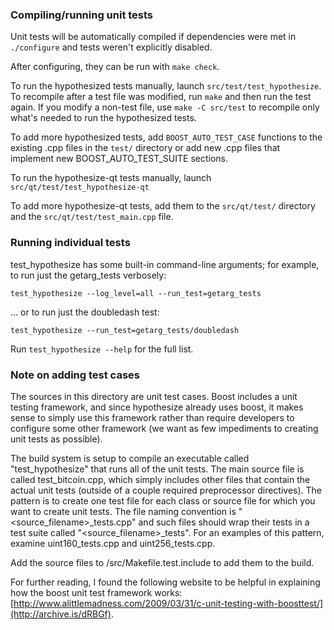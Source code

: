 ### Compiling/running unit tests

Unit tests will be automatically compiled if dependencies were met in `./configure`
and tests weren't explicitly disabled.

After configuring, they can be run with `make check`.

To run the hypothesized tests manually, launch `src/test/test_hypothesize`. To recompile
after a test file was modified, run `make` and then run the test again. If you
modify a non-test file, use `make -C src/test` to recompile only what's needed
to run the hypothesized tests.

To add more hypothesized tests, add `BOOST_AUTO_TEST_CASE` functions to the existing
.cpp files in the `test/` directory or add new .cpp files that
implement new BOOST_AUTO_TEST_SUITE sections.

To run the hypothesize-qt tests manually, launch `src/qt/test/test_hypothesize-qt`

To add more hypothesize-qt tests, add them to the `src/qt/test/` directory and
the `src/qt/test/test_main.cpp` file.

### Running individual tests

test_hypothesize has some built-in command-line arguments; for
example, to run just the getarg_tests verbosely:

    test_hypothesize --log_level=all --run_test=getarg_tests

... or to run just the doubledash test:

    test_hypothesize --run_test=getarg_tests/doubledash

Run `test_hypothesize --help` for the full list.

### Note on adding test cases

The sources in this directory are unit test cases.  Boost includes a
unit testing framework, and since hypothesize already uses boost, it makes
sense to simply use this framework rather than require developers to
configure some other framework (we want as few impediments to creating
unit tests as possible).

The build system is setup to compile an executable called "test_hypothesize"
that runs all of the unit tests.  The main source file is called
test_bitcoin.cpp, which simply includes other files that contain the
actual unit tests (outside of a couple required preprocessor
directives).  The pattern is to create one test file for each class or
source file for which you want to create unit tests.  The file naming
convention is "<source_filename>_tests.cpp" and such files should wrap
their tests in a test suite called "<source_filename>_tests".  For an
examples of this pattern, examine uint160_tests.cpp and
uint256_tests.cpp.

Add the source files to /src/Makefile.test.include to add them to the build.

For further reading, I found the following website to be helpful in
explaining how the boost unit test framework works:
[http://www.alittlemadness.com/2009/03/31/c-unit-testing-with-boosttest/](http://archive.is/dRBGf).
